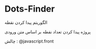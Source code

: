 # Dots-Finder
الگوریتم پیدا کردن نقطه


پروژه پیدا کردن تعداد نقطه بر اساس متن ورودی


چالش : @javascript.front
